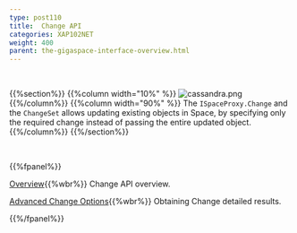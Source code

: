 ```yaml
---
type: post110
title:  Change API
categories: XAP102NET
weight: 400
parent: the-gigaspace-interface-overview.html
---
```


<br>

{{%section%}}
{{%column width="10%" %}}
![cassandra.png](/attachment_files/subject/change-api.png)
{{%/column%}}
{{%column width="90%" %}}
The `ISpaceProxy.Change` and the `ChangeSet` allows updating existing objects in Space, by specifying only the required change instead of passing the entire updated object.
{{%/column%}}
{{%/section%}}



<br>

{{%fpanel%}}

[Overview](./change-api.html){{%wbr%}}
Change API overview.

[Advanced Change Options](./change-api-advanced.html){{%wbr%}}
Obtaining Change detailed results.

{{%/fpanel%}}
